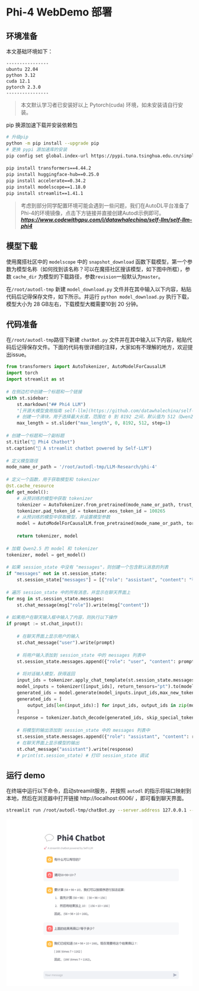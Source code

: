 # Phi-4 WebDemo 部署

## 环境准备

本文基础环境如下：

```
----------------
ubuntu 22.04
python 3.12
cuda 12.1
pytorch 2.3.0
----------------
```

> 本文默认学习者已安装好以上 Pytorch(cuda) 环境，如未安装请自行安装。

pip 换源加速下载并安装依赖包

```bash
# 升级pip
python -m pip install --upgrade pip
# 更换 pypi 源加速库的安装
pip config set global.index-url https://pypi.tuna.tsinghua.edu.cn/simple

pip install transformers==4.44.2
pip install huggingface-hub==0.25.0
pip install accelerate==0.34.2
pip install modelscope==1.18.0
pip install streamlit==1.41.1
```

>考虑到部分同学配置环境可能会遇到一些问题，我们在AutoDL平台准备了Phi-4的环境镜像，点击下方链接并直接创建Autodl示例即可。 ***https://www.codewithgpu.com/i/datawhalechina/self-llm/self-llm-phi4***

## 模型下载

使用魔搭社区中的 `modelscope` 中的 `snapshot_download` 函数下载模型，第一个参数为模型名称（如何找到该名称？可以在魔搭社区搜该模型，如下图中所框），参数 `cache_dir` 为模型的下载路径，参数`revision`一般默认为`master`。

在`/root/autodl-tmp` 新建 `model_download.py` 文件并在其中输入以下内容，粘贴代码后记得保存文件，如下所示。并运行 `python model_download.py` 执行下载，模型大小为 28 GB左右，下载模型大概需要10到 20 分钟。


## 代码准备

在`/root/autodl-tmp`路径下新建 `chatBot.py` 文件并在其中输入以下内容，粘贴代码后记得保存文件。下面的代码有很详细的注释，大家如有不理解的地方，欢迎提出issue。

```python
from transformers import AutoTokenizer, AutoModelForCausalLM
import torch
import streamlit as st

# 在侧边栏中创建一个标题和一个链接
with st.sidebar:
    st.markdown("## Phi4 LLM")
    "[开源大模型食用指南 self-llm](https://github.com/datawhalechina/self-llm.git)"
    # 创建一个滑块，用于选择最大长度，范围在 0 到 8192 之间，默认值为 512（Qwen2.5 支持 128K 上下文，并能生成最多 8K tokens）
    max_length = st.slider("max_length", 0, 8192, 512, step=1)

# 创建一个标题和一个副标题
st.title("💬 Phi4 Chatbot")
st.caption("🚀 A streamlit chatbot powered by Self-LLM")

# 定义模型路径
mode_name_or_path = '/root/autodl-tmp/LLM-Research/phi-4'

# 定义一个函数，用于获取模型和 tokenizer
@st.cache_resource
def get_model():
    # 从预训练的模型中获取 tokenizer
    tokenizer = AutoTokenizer.from_pretrained(mode_name_or_path, trust_remote_code=True)
    tokenizer.pad_token_id = tokenizer.eos_token_id = 100265
    # 从预训练的模型中获取模型，并设置模型参数
    model = AutoModelForCausalLM.from_pretrained(mode_name_or_path, torch_dtype=torch.bfloat16,  device_map="auto")

    return tokenizer, model

# 加载 Qwen2.5 的 model 和 tokenizer
tokenizer, model = get_model()

# 如果 session_state 中没有 "messages"，则创建一个包含默认消息的列表
if "messages" not in st.session_state:
    st.session_state["messages"] = [{"role": "assistant", "content": "有什么可以帮您的？"}]

# 遍历 session_state 中的所有消息，并显示在聊天界面上
for msg in st.session_state.messages:
    st.chat_message(msg["role"]).write(msg["content"])

# 如果用户在聊天输入框中输入了内容，则执行以下操作
if prompt := st.chat_input():

    # 在聊天界面上显示用户的输入
    st.chat_message("user").write(prompt)

    # 将用户输入添加到 session_state 中的 messages 列表中
    st.session_state.messages.append({"role": "user", "content": prompt})

    # 将对话输入模型，获得返回
    input_ids = tokenizer.apply_chat_template(st.session_state.messages,tokenize=False,add_generation_prompt=True)
    model_inputs = tokenizer([input_ids], return_tensors="pt").to(model.device)
    generated_ids = model.generate(model_inputs.input_ids,max_new_tokens=max_length)
    generated_ids = [
        output_ids[len(input_ids):] for input_ids, output_ids in zip(model_inputs.input_ids, generated_ids)
    ]
    response = tokenizer.batch_decode(generated_ids, skip_special_tokens=True)[0]

    # 将模型的输出添加到 session_state 中的 messages 列表中
    st.session_state.messages.append({"role": "assistant", "content": response})
    # 在聊天界面上显示模型的输出
    st.chat_message("assistant").write(response)
    # print(st.session_state) # 打印 session_state 调试
```

## 运行 demo

在终端中运行以下命令，启动streamlit服务，并按照 `autodl` 的指示将端口映射到本地，然后在浏览器中打开链接 http://localhost:6006/ ，即可看到聊天界面。

```bash
streamlit run /root/autodl-tmp/chatBot.py --server.address 127.0.0.1 --server.port 6006
```

![Phi-4 WebDemo](images/image03-1.png)

